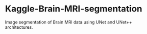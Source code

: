 # Kaggle-Brain-MRI-segmentation

Image segmentation of Brain MRI data using UNet and UNet++ architectures.
